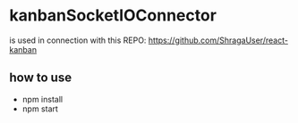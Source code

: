 # kanbanSocketIOConnector

is used in connection with this REPO: 
https://github.com/ShragaUser/react-kanban

## how to use
- npm install
- npm start

